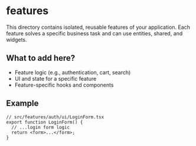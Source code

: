 # features

This directory contains isolated, reusable features of your application. Each feature solves a specific business task and can use entities, shared, and widgets.

## What to add here?
- Feature logic (e.g., authentication, cart, search)
- UI and state for a specific feature
- Feature-specific hooks and components

## Example
```
// src/features/auth/ui/LoginForm.tsx
export function LoginForm() {
  // ...login form logic
  return <form>...</form>;
} 
